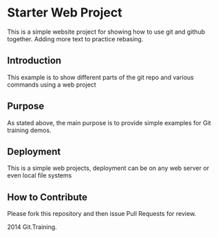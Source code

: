 # Starter Web Project

This is a simple website project for showing
how to use git and github together. Adding more text to practice rebasing.

## Introduction

This example is to show different parts
of the git repo and various commands 
using a web project

## Purpose

As stated above, the main purpose is to provide
simple examples for Git training demos.

## Deployment

This is a simple web projects, deployment 
can be on any web server or even local
file systems

## How to Contribute

Please fork this repository and then issue Pull Requests for review.

2014 Git.Training.